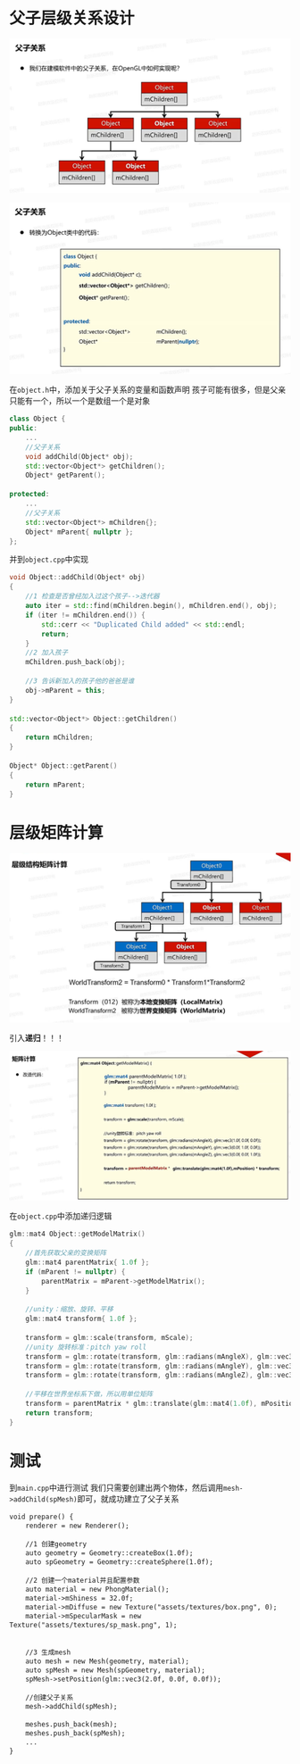 # 父子层级关系设计

![输入图片说明](/imgs/2024-11-30/jyL8etiIcWK96O1p.png)

![输入图片说明](/imgs/2024-11-30/Bk1dHXbXbVYzBHKr.png)

在`object.h`中，添加关于父子关系的变量和函数声明
孩子可能有很多，但是父亲只能有一个，所以一个是数组一个是对象
```cpp
class Object {
public:
	...
	//父子关系
	void addChild(Object* obj);
	std::vector<Object*> getChildren();
	Object* getParent();

protected:
	...
	//父子关系
	std::vector<Object*> mChildren{};
	Object* mParent{ nullptr };
};
```
并到`object.cpp`中实现
```cpp
void Object::addChild(Object* obj)
{
	//1 检查是否曾经加入过这个孩子-->迭代器
	auto iter = std::find(mChildren.begin(), mChildren.end(), obj);
	if (iter != mChildren.end()) {
		std::cerr << "Duplicated Child added" << std::endl;
		return;
	}
	//2 加入孩子
	mChildren.push_back(obj);

	//3 告诉新加入的孩子他的爸爸是谁
	obj->mParent = this;
}

std::vector<Object*> Object::getChildren()
{
	return mChildren;
}

Object* Object::getParent()
{
	return mParent;
}
```
# 层级矩阵计算

![输入图片说明](/imgs/2024-11-30/0uDEDSKQticBc3tF.png)

引入**递归**！！！

![输入图片说明](/imgs/2024-11-30/DqnC0lrIj5LdThVS.png)

在`object.cpp`中添加递归逻辑
```cpp
glm::mat4 Object::getModelMatrix()
{
	//首先获取父亲的变换矩阵
	glm::mat4 parentMatrix{ 1.0f };
	if (mParent != nullptr) {
		parentMatrix = mParent->getModelMatrix();
	}

	//unity：缩放、旋转、平移
	glm::mat4 transform{ 1.0f };

	transform = glm::scale(transform, mScale);
	//unity 旋转标准：pitch yaw roll
	transform = glm::rotate(transform, glm::radians(mAngleX), glm::vec3(1.0f, 0.0f, 0.0f));
	transform = glm::rotate(transform, glm::radians(mAngleY), glm::vec3(0.0f, 1.0f, 0.0f));
	transform = glm::rotate(transform, glm::radians(mAngleZ), glm::vec3(0.0f, 0.0f, 1.0f));

	//平移在世界坐标系下做，所以用单位矩阵
	transform = parentMatrix * glm::translate(glm::mat4(1.0f), mPosition) * transform;
	return transform;
}
```

# 测试
到`main.cpp`中进行测试
我们只需要创建出两个物体，然后调用`mesh->addChild(spMesh)`即可，就成功建立了父子关系
```
void prepare() {
    renderer = new Renderer();

    //1 创建geometry
    auto geometry = Geometry::createBox(1.0f);
    auto spGeometry = Geometry::createSphere(1.0f);

    //2 创建一个material并且配置参数
    auto material = new PhongMaterial();
    material->mShiness = 32.0f;
    material->mDiffuse = new Texture("assets/textures/box.png", 0);
    material->mSpecularMask = new Texture("assets/textures/sp_mask.png", 1);


    //3 生成mesh
    auto mesh = new Mesh(geometry, material);
    auto spMesh = new Mesh(spGeometry, material);
    spMesh->setPosition(glm::vec3(2.0f, 0.0f, 0.0f));

    //创建父子关系
    mesh->addChild(spMesh);

    meshes.push_back(mesh);
    meshes.push_back(spMesh);
	...
}
```
<!--stackedit_data:
eyJoaXN0b3J5IjpbMTY0ODU0NDMzNCwtNzE5Nzc0NTQyLDEyOT
MwMTc1OTYsNDYzMDU4MjQ3LC05NTEwNDI5MTYsMTE5MDc3MjJd
fQ==
-->